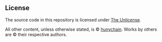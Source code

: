 ## License

The source code in this repository is licensed under [The Unlicense](https://unlicense.org/). 

All other content, unless otherwise stated, is © [hunychain](https://github.com/hunychain). Works by others are © their respective authors.

